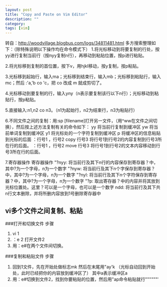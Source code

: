 ```yaml
---
layout: post
title: "Copy and Paste on Vim Editor"
description: ""
category: 
tags: [vim]
---
```


转自：http://woodvillage.blogbus.com/logs/34811481.html
多方搜索整理如下：（除特殊说明以下操作均在命令模式下）
1.将光标移动到将要复制的行处，按yy进行复制当前行（按nyy复制n行），再移动到粘贴位置，按p进行粘贴。

2.将光标移到复制的首位置，按下v，用hjkl移动，按y复制，按p粘贴。

3.光标移到起始行，输入ma；光标移到结束行，输入mb；光标移到粘贴行，输入mc；然后 :'a,'b co 'c，把 co 改成 m 就成剪切了。

4.光标移动到要复制的行，输入yny（n表示要复制该行以下n行）；光标移动到粘贴行，按p粘贴。

5.直接输入:n1,n2 co n3。（n1为起始行，n2为结束行，n3为粘贴行）

6.不同文件之间的复制：用:sp [filename]打开另一文件，（用^ww在文件之间切换），然后按上述方法复制有关的命令如下：
yy  将当前行复制到缓冲区
yw  将当前单词复制到缓冲区
y1  将光标处的一个字符复制到缓冲区
p   将缓冲区的信息粘贴到光标的后面
：行号1 ，行号2 copy 行号3    将行号1到行号2的内容复制到行号3所在行的后面。
：行号1 ，行号2 move 行号3    将行号1到行号2的文本内容移动到行号3所在行的后面。
 
7.寄存器操作
寄存器操作
"?nyy: 将当前行及其下n行的内容保存到寄存器？中，其中?为一个字母，n为一个数字
"?nyw: 将当前行及其下n个字保存到寄存器？中，其中?为一个字母，n为一个数字
"?nyl: 将当前行及其下n个字符保存到寄存器？中，其中?为一个字母，n为一个数字
"?p: 取出寄存器？中的内容并将其放到光标位置处。这里？可以是一个字母，也可以是一个数字
ndd: 将当前行及其下共n行文本删除，并将所删内容放到1号删除寄存器中

## vi多个文件之间复制、粘贴

###打开和切换文件 步骤
1. vi 1
2. ：e 2 打开文件2
3. 用：e#在两个文件间切换。

###复制和粘贴文件 步骤
1. 回到1文件，先在开始处做标志mk  然后在末尾用"ay'k （光标自动回到开始处，此时已经把你的内容放到缓冲区了） 其中a表示缓冲区a 
2. 用：e#切换到文件2，找到你要粘贴的位置，然后用"ap命令粘贴就行""""""'
